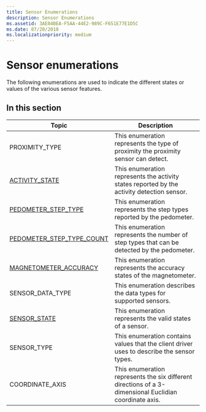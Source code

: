```yaml
---
title: Sensor Enumerations
description: Sensor Enumerations
ms.assetid: 3AE84BEA-F5AA-44E2-989C-F651E77E1D5C
ms.date: 07/20/2018
ms.localizationpriority: medium
---
```


# Sensor enumerations


The following enumerations are used to indicate the different states or values of the various sensor features.

## In this section

|Topic|Description|
|---|---|
|PROXIMITY_TYPE|This enumeration represents the type of proximity the proximity sensor can detect.|
|[ACTIVITY_STATE](https://docs.microsoft.com/windows-hardware/drivers/ddi/sensorsdef/ne-sensorsdef-activity_state)|This enumeration represents the activity states reported by the activity detection sensor.|
|[PEDOMETER_STEP_TYPE](https://docs.microsoft.com/windows-hardware/drivers/ddi/sensorsdef/ne-sensorsdef-pedometer_step_type)|This enumeration represents the step types reported by the pedometer.|
|[PEDOMETER_STEP_TYPE_COUNT](https://docs.microsoft.com/windows-hardware/drivers/ddi/sensorsdef/ne-sensorsdef-pedometer_step_type_count)|This enumeration represents the number of step types that can be detected by the pedometer.|
|[MAGNETOMETER_ACCURACY](https://docs.microsoft.com/windows-hardware/drivers/ddi/sensorsclassextension/ne-sensorsclassextension-magnetometeraccuracy)|This enumeration represents the accuracy states of the magnetometer.|
|SENSOR_DATA_TYPE|This enumeration describes the data types for supported sensors.|
|[SENSOR_STATE](https://docs.microsoft.com/windows-hardware/drivers/ddi/sensorsdef/ne-sensorsdef-sensor_state)|This enumeration represents the valid states of a sensor.|
|SENSOR_TYPE|This enumeration contains values that the client driver uses to describe the sensor types.|
|COORDINATE_AXIS|This enumeration represents the six different directions of a 3-dimensional Euclidian coordinate axis.|


